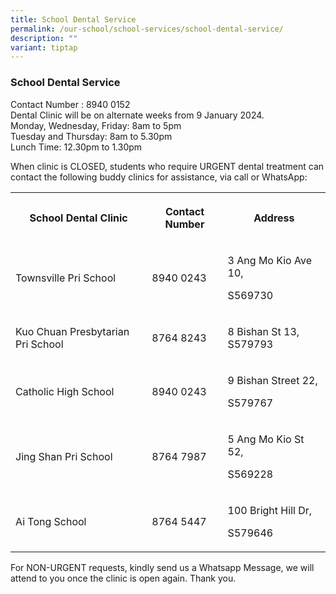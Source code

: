 ```yaml
---
title: School Dental Service
permalink: /our-school/school-services/school-dental-service/
description: ""
variant: tiptap
---
```

<h3><strong>School Dental Service</strong></h3>
<p>Contact Number : 8940 0152
<br>Dental Clinic will be on alternate weeks from 9 January 2024.
<br>Monday, Wednesday, Friday: 8am to 5pm
<br>Tuesday and Thursday: 8am to 5.30pm
<br>Lunch Time: 12.30pm to 1.30pm</p>
<p>When clinic is CLOSED, students who require URGENT dental treatment can
contact the following buddy clinics for assistance, via call or WhatsApp:</p>
<table style="minWidth: 75px">
<colgroup>
<col>
<col>
<col>
</colgroup>
<tbody>
<tr>
<th rowspan="1" colspan="1">
<p>School Dental Clinic</p>
</th>
<th rowspan="1" colspan="1">
<p>Contact Number</p>
</th>
<th rowspan="1" colspan="1">
<p>Address</p>
</th>
</tr>
<tr>
<td rowspan="1" colspan="1">
<p>Townsville Pri School</p>
</td>
<td rowspan="1" colspan="1">
<p>8940 0243</p>
</td>
<td rowspan="1" colspan="1">
<p>3 Ang Mo Kio Ave 10,</p>
<p>S569730</p>
</td>
</tr>
<tr>
<td rowspan="1" colspan="1">
<p>Kuo Chuan Presbytarian Pri School</p>
</td>
<td rowspan="1" colspan="1">
<p>8764 8243</p>
</td>
<td rowspan="1" colspan="1">
<p>8 Bishan St 13, S579793</p>
</td>
</tr>
<tr>
<td rowspan="1" colspan="1">
<p>Catholic High School</p>
</td>
<td rowspan="1" colspan="1">
<p>8940 0243</p>
</td>
<td rowspan="1" colspan="1">
<p>9 Bishan Street 22,</p>
<p>S579767</p>
</td>
</tr>
<tr>
<td rowspan="1" colspan="1">
<p>Jing Shan Pri School</p>
</td>
<td rowspan="1" colspan="1">
<p>8764 7987</p>
</td>
<td rowspan="1" colspan="1">
<p>5 Ang Mo Kio St 52,</p>
<p>S569228</p>
</td>
</tr>
<tr>
<td rowspan="1" colspan="1">
<p>Ai Tong School</p>
</td>
<td rowspan="1" colspan="1">
<p>8764 5447</p>
</td>
<td rowspan="1" colspan="1">
<p>100 Bright Hill Dr,</p>
<p>S579646</p>
</td>
</tr>
</tbody>
</table>
<p></p>
<p>For NON-URGENT requests, kindly send us a Whatsapp Message, we will attend
to you once the clinic is open again. Thank you.</p>
<p></p>